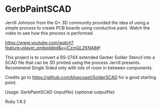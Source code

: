 GerbPaintSCAD
==========

Jerrill Johnson from the G+ 3D community provided the idea of using a simple process to create PCB boards using conductive paint.  Watch the video to see how this process is performed.

https://www.youtube.com/watch?feature=player_embedded&v=jCzmQLZKNA8#!

This project is to convert a RS-274X extended Gerber Solder Stencil into a SCAD file that can be 3D printed using the process Jerrill presents.  Recommend Single Sided only with lots of room in between components.

Credits go to https://github.com/bluecoast/SolderSCAD for a good starting point.

Usage: GerbPaintSCAD {inputfile} {optional outputfile}

Ruby 1.9.2
